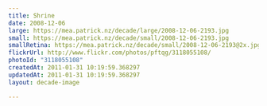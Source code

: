 ```yaml
---
title: Shrine
date: 2008-12-06
large: https://mea.patrick.nz/decade/large/2008-12-06-2193.jpg
small: https://mea.patrick.nz/decade/small/2008-12-06-2193.jpg
smallRetina: https://mea.patrick.nz/decade/small/2008-12-06-2193@2x.jpg
flickrUrl: http://www.flickr.com/photos/pftqg/3118055108/
photoId: "3118055108"
createdAt: 2011-01-31 10:19:59.368297
updatedAt: 2011-01-31 10:19:59.368297
layout: decade-image

---
```


